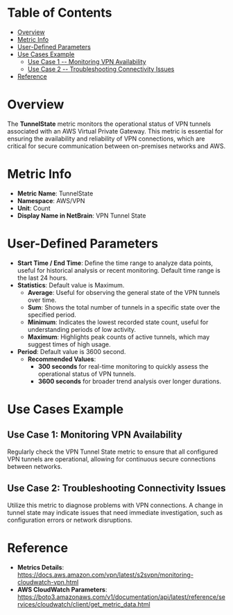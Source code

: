 # Table of Contents
- [Overview](#overview)
- [Metric Info](#metric-info)
- [User-Defined Parameters](#user-defined-parameters)
- [Use Cases Example](#example)
    - [Use Case 1 -- Monitoring VPN Availability](#example-1) 
    - [Use Case 2 -- Troubleshooting Connectivity Issues](#example-2)
- [Reference](#reference)

# Overview <a name="overview"></a>
The <b>TunnelState</b> metric monitors the operational status of VPN tunnels associated with an AWS Virtual Private Gateway. This metric is essential for ensuring the availability and reliability of VPN connections, which are critical for secure communication between on-premises networks and AWS.

# Metric Info <a name="metric-info"></a>
* <b>Metric Name</b>: TunnelState
* <b>Namespace</b>: AWS/VPN
* <b>Unit</b>: Count
* <b>Display Name in NetBrain</b>: VPN Tunnel State

# User-Defined Parameters <a name="user-defined-parameters"></a>
* <b>Start Time / End Time</b>: Define the time range to analyze data points, useful for historical analysis or recent monitoring. Default time range is the last 24 hours.
* <b>Statistics</b>: Default value is Maximum.
  * <b>Average</b>: Useful for observing the general state of the VPN tunnels over time.
  * <b>Sum</b>: Shows the total number of tunnels in a specific state over the specified period.
  * <b>Minimum</b>: Indicates the lowest recorded state count, useful for understanding periods of low activity.
  * <b>Maximum</b>: Highlights peak counts of active tunnels, which may suggest times of high usage.
* <b>Period</b>: Default value is 3600 second.
  * <b>Recommended Values</b>:
    * <b>300 seconds</b> for real-time monitoring to quickly assess the operational status of VPN tunnels.
    * <b>3600 seconds</b> for broader trend analysis over longer durations.

# Use Cases Example <a name="example"></a>
## Use Case 1: Monitoring VPN Availability <a name="example-1"></a>
Regularly check the VPN Tunnel State metric to ensure that all configured VPN tunnels are operational, allowing for continuous secure connections between networks.

## Use Case 2: Troubleshooting Connectivity Issues <a name="example-2"></a>
Utilize this metric to diagnose problems with VPN connections. A change in tunnel state may indicate issues that need immediate investigation, such as configuration errors or network disruptions.


# Reference <a name="reference"></a>
* <b>Metrics Details</b>: https://docs.aws.amazon.com/vpn/latest/s2svpn/monitoring-cloudwatch-vpn.html
* <b>AWS CloudWatch Parameters</b>: https://boto3.amazonaws.com/v1/documentation/api/latest/reference/services/cloudwatch/client/get_metric_data.html